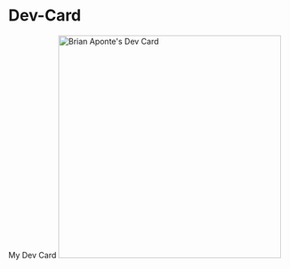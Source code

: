 # Dev-Card
My Dev Card
<a href="https://app.daily.dev/Bri219"><img src="https://api.daily.dev/devcards/a900b5c17ee040739536259f3533a863.png?r=o3y" width="400" alt="Brian Aponte's Dev Card"/></a>
